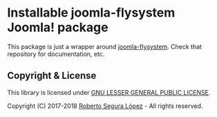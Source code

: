 # Installable joomla-flysystem Joomla! package

This package is just a wrapper around [joomla-flysystem](https://github.com/phproberto/joomla-flysystem). Check that repository for documentation, etc.

## Copyright & License <a id="license"></a>

This library is licensed under [GNU LESSER GENERAL PUBLIC LICENSE](./LICENSE).  

Copyright (C) 2017-2018 [Roberto Segura López](http://phproberto.com) - All rights reserved.  
